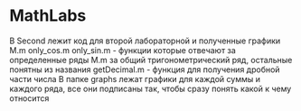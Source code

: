 # MathLabs
В Second лежит код для второй лабораторной и полученные графики
M.m only_cos.m only_sin.m - функции которые отвечают за определенные ряды M.m за общий тригонометрический ряд, остальные понятны из названия
getDecimal.m - функция для получения дробной части числа
В папке graphs лежат графики для каждой суммы и каждого ряда, все они подписаны так, чтобы сразу понять какой к чему относится
